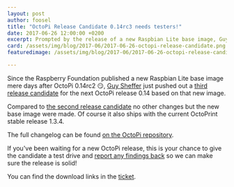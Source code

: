 ```yaml
---
layout: post
author: foosel
title: "OctoPi Release Candidate 0.14rc3 needs testers!"
date: 2017-06-26 12:00:00 +0200
excerpt: Prompted by the release of a new Raspbian Lite base image, Guy Sheffer just published a third release candidate for the next OctoPi release 0.14 and is looking for feedback!
card: /assets/img/blog/2017-06/2017-06-26-octopi-release-candidate.png
featuredimage: /assets/img/blog/2017-06/2017-06-26-octopi-release-candidate.png

---
```


Since the Raspberry Foundation published a new Raspbian Lite base image mere days after OctoPi 0.14rc2 😏,
[Guy Sheffer](https://github.com/guysoft) just pushed out a [third release candidate](https://github.com/guysoft/OctoPi/issues/371)
for the next OctoPi release 0.14 based on that new image.

Compared to [the second release candidate](/blog/2017/06/19/octopi-release-candidate-0-14rc2/) no other changes but the
new base image were made. Of course it also ships with the current OctoPrint stable release 1.3.4.

The full changelog can be found [on the OctoPi repository](https://github.com/guysoft/OctoPi/issues/371).

If you've been waiting for a new OctoPi release, this is your chance to give the candidate a test drive
and [report any findings back](https://github.com/guysoft/OctoPi/issues/371) so we can make sure the
release is solid!

You can find the download links in the [ticket](https://github.com/guysoft/OctoPi/issues/371).
